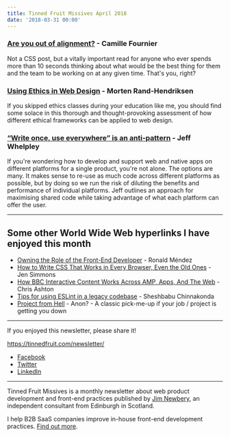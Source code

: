 ```yaml
---
title: Tinned Fruit Missives April 2018
date: '2018-03-31 00:00'
---
```


### [Are you out of alignment?](https://medium.com/@skamille/are-you-out-of-alignment-a7b193ab7fc4) - Camille Fournier

Not a CSS post, but a vitally important read for anyone who ever spends more than 10 seconds thinking about what would be the best thing for them and the team to be working on at any given time. That's you, right?

### [Using Ethics in Web Design](https://www.smashingmagazine.com/2018/03/using-ethics-in-web-design/) - Morten Rand-Hendriksen

If you skipped ethics classes during your education like me, you should find some solace in this thorough and thought-provoking assessment of how different ethical frameworks can be applied to web design.

### [“Write once, use everywhere” is an anti-pattern](https://hackernoon.com/write-once-run-everywhere-is-an-anti-pattern-2e32e1dd5b93) - Jeff Whelpley

If you're wondering how to develop and support web and native apps on different platforms for a single product, you're not alone. The options are many. It makes sense to re-use as much code across different platforms as possible, but by doing so we run the risk of diluting the benefits and performance of individual platforms. Jeff outlines an approach for maximising shared code while taking advantage of what each platform can offer the user.

---

## Some other World Wide Web hyperlinks I have enjoyed this month

* [Owning the Role of the Front-End Developer](http://alistapart.com/article/owning-the-role-of-the-front-end-developer) -  Ronald Méndez
* [How to Write CSS That Works in Every Browser, Even the Old Ones](https://hacks.mozilla.org/2018/03/how-to-write-css-that-works-in-every-browser-even-the-old-ones/) - Jen Simmons
* [How BBC Interactive Content Works Across AMP, Apps, And The Web](https://www.smashingmagazine.com/2018/03/bbc-interactive-content-amp-apps-web/) - Chris Ashton
* [Tips for using ESLint in a legacy codebase](http://www.sheshbabu.com/posts/tips-for-using-eslint-in-a-legacy-codebase/) - Sheshbabu Chinnakonda
* [Project from Hell](https://projectfailures.wordpress.com/2008/06/24/project-from-hell/) - Anon? - A classic pick-me-up if your job / project is getting you down

---

If you enjoyed this newsletter, please share it!

https://tinnedfruit.com/newsletter/

* [Facebook](https://v.gd/Yq5MWW)
* [Twitter](https://v.gd/1SYOdJ)
* [LinkedIn](https://v.gd/LevaZh)

---

Tinned Fruit Missives is a monthly newsletter about web product development and front-end practices published by [Jim Newbery](https://tinnedfruit.com), an independent consultant from Edinburgh in Scotland.

I help B2B SaaS companies improve in-house front-end development practices. [Find out more](https://tinnedfruit.com).
